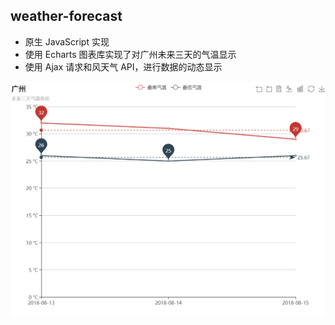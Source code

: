 ## weather-forecast

- 原生 JavaScript 实现
- 使用 Echarts 图表库实现了对广州未来三天的气温显示
- 使用 Ajax 请求和风天气 API，进行数据的动态显示

![image](https://github.com/taoowuu/Weather-forecast/raw/master/weather.png)
